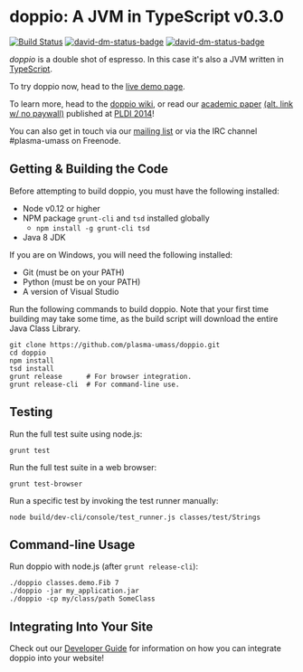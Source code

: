 doppio: A JVM in TypeScript v0.3.0
==================================

[![Build Status](https://travis-ci.org/plasma-umass/doppio.svg?branch=master)](https://travis-ci.org/plasma-umass/doppio)
[![david-dm-status-badge](https://david-dm.org/plasma-umass/doppio/master.svg)](https://david-dm.org/plasma-umass/doppio/master#info=dependencies&view=table)
[![david-dm-status-badge](https://david-dm.org/plasma-umass/doppio/master/dev-status.svg)](https://david-dm.org/plasma-umass/doppio/master#info=devDependencies&view=table)

_doppio_ is a double shot of espresso.
In this case it's also a JVM written in [TypeScript](http://www.typescriptlang.org/).

To try doppio now, head to the [live demo page](http://plasma-umass.github.io/doppio-demo/).

To learn more, head to the [doppio wiki](https://github.com/plasma-umass/doppio/wiki), or read our [academic paper](http://dl.acm.org/citation.cfm?id=2594293) [(alt. link w/ no paywall)](https://plasma-umass.github.io/doppio-demo/paper.pdf) published at [PLDI 2014](http://conferences.inf.ed.ac.uk/pldi2014/)!

You can also get in touch via our [mailing list][mail] or via the IRC channel
\#plasma-umass on Freenode.

[mail]: https://groups.google.com/forum/?fromgroups#!forum/plasma-umass-gsoc

Getting & Building the Code
---------------------------

Before attempting to build doppio, you must have the following installed:
* Node v0.12 or higher
* NPM package `grunt-cli` and `tsd` installed globally
  * `npm install -g grunt-cli tsd`
* Java 8 JDK

If you are on Windows, you will need the following installed:
* Git (must be on your PATH)
* Python (must be on your PATH)
* A version of Visual Studio

Run the following commands to build doppio. Note that your first time building may take some time, as the build script will download the entire Java Class Library.

    git clone https://github.com/plasma-umass/doppio.git
    cd doppio
    npm install
    tsd install
    grunt release      # For browser integration.
    grunt release-cli  # For command-line use.

Testing
-------

Run the full test suite using node.js:

    grunt test

Run the full test suite in a web browser:

    grunt test-browser

Run a specific test by invoking the test runner manually:

    node build/dev-cli/console/test_runner.js classes/test/Strings

Command-line Usage
------------------

Run doppio with node.js (after `grunt release-cli`):

    ./doppio classes.demo.Fib 7
    ./doppio -jar my_application.jar
    ./doppio -cp my/class/path SomeClass

Integrating Into Your Site
--------------------------

Check out our
[Developer Guide](https://github.com/plasma-umass/doppio/wiki/Doppio-Developer-Guide)
for information on how you can integrate doppio into your website!
